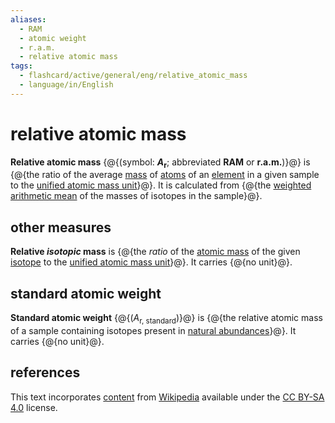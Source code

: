 ```yaml
---
aliases:
  - RAM
  - atomic weight
  - r.a.m.
  - relative atomic mass
tags:
  - flashcard/active/general/eng/relative_atomic_mass
  - language/in/English
---
```


# relative atomic mass

__Relative atomic mass__ {@{(symbol: ___A_<sub>r</sub>__; abbreviated __RAM__ or __r.a.m.__)}@} is {@{the ratio of the average [mass](mass.md) of [atoms](atom.md) of an [element](chemical%20element.md) in a given sample to the [unified atomic mass unit](dalton%20(unit).md)}@}. It is calculated from {@{the [weighted arithmetic mean](weighted%20arithmetic%20mean.md) of the masses of isotopes in the sample}@}. <!--SR:!2025-04-11,559,310!2025-06-07,520,270!2025-06-24,471,230-->

## other measures

__Relative _isotopic_ mass__ is {@{the _ratio_ of the [atomic mass](atomic%20mass.md) of the given [isotope](isotope.md) to the [unified atomic mass unit](dalton%20(unit).md)}@}. It carries {@{no unit}@}. <!--SR:!2029-01-19,1446,270!2027-11-03,1309,350-->

## standard atomic weight

__Standard atomic weight__ {@{(_A_<sub>r, standard</sub>)}@} is {@{the relative atomic mass of a sample containing isotopes present in [natural abundances](natural%20abundance.md)}@}. It carries {@{no unit}@}. <!--SR:!2030-12-04,2098,330!2028-02-27,1105,230!2028-03-23,1419,350-->

## references

This text incorporates [content](https://en.wikipedia.org/wiki/relative_atomic_mass) from [Wikipedia](Wikipedia.md) available under the [CC BY-SA 4.0](https://creativecommons.org/licenses/by-sa/4.0/) license.
